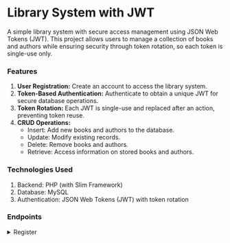 # Library System with JWT
A simple library system with secure access management using JSON Web Tokens (JWT). This project allows users to manage a collection of books and authors while ensuring security through token rotation, so each token is single-use only.
### Features
1. **User Registration:** Create an account to access the library system.
2. **Token-Based Authentication:** Authenticate to obtain a unique JWT for secure database operations.
3. **Token Rotation:** Each JWT is single-use and replaced after an action, preventing token reuse.
4. **CRUD Operations:**
	- Insert: Add new books and authors to the database.
	- Update: Modify existing records.
	- Delete: Remove books and authors.
	- Retrieve: Access information on stored books and authors.

### Technologies Used
1. Backend: PHP (with Slim Framework)
2. Database: MySQL
3. Authentication: JSON Web Tokens (JWT) with token rotation

### Endpoints
<details>
<summary>Register</summary>
**Payload**
```
{
  "username":"lordvic",
  "password":"admin123"
}
```
</details>
